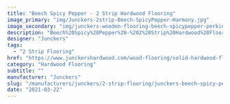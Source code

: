 ```yaml
---
title: "Beech Spicy Pepper - 2 Strip Hardwood Flooring"
image_primary: "img/Junckers-2strip-Beech-SpicyPepper-Harmony.jpg"
image_secondary: "img/junckers-wooden-flooring-beech-spicypepper-perkinscoie1.jpg"
description: "Beech%20Spicy%20Pepper%20-%202%20Strip%20Hardwood%20Flooring%0A%0AA%20Beech%202%20Strip%20Board%20toned%20with%20a%20slightly%20transparent%20dark%20grey%20stain.%0A%0AThis%20floor%20is%20also%20available%20as%20ships%20decking.%20The%20black%20neoprene%20strip%20placed%20between%20the%20boards%20adds%20a%20maritime%20look%20to%20the%20floor.%A0%0A%0AGET%20FREE%20SAMPLE%20OR%20QUOTE"
designer: "Junckers"
tags: 
  - "2 Strip Flooring"
href: "https://www.junckershardwood.com/wood-flooring/solid-hardwood-flooring/2-strip-wooden-flooring/product-page/beech-spicy-pepper-2-strip-hardwood-flooring"
category: "Hardwood Flooring"
subtitle: ""
manufacturer: "Junckers"
slug: "/manufacturers/junckers/2-strip-flooring/junckers-beech-spicy-pepper-2-strip-hardwood-flooring"
date: "2021-03-22"
---
```

